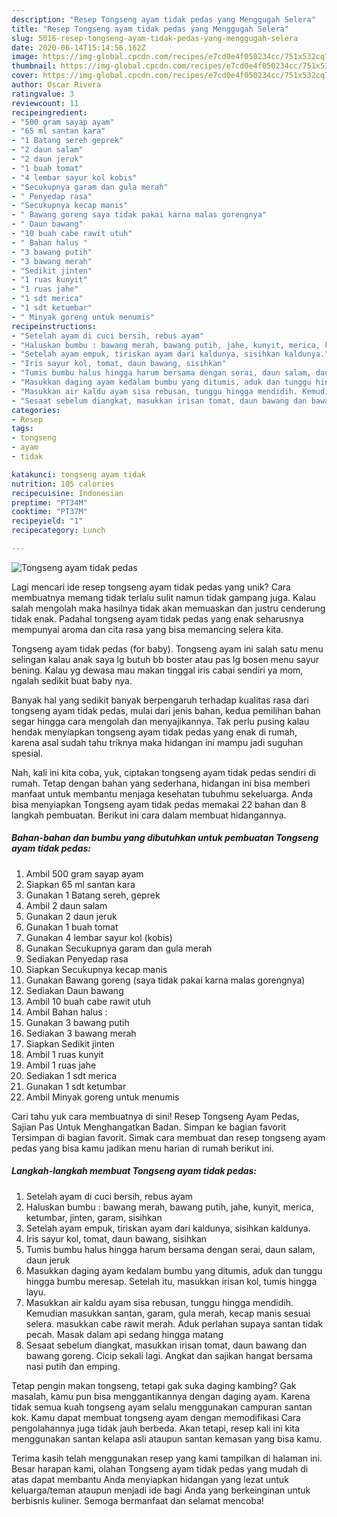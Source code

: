 ```yaml
---
description: "Resep Tongseng ayam tidak pedas yang Menggugah Selera"
title: "Resep Tongseng ayam tidak pedas yang Menggugah Selera"
slug: 5016-resep-tongseng-ayam-tidak-pedas-yang-menggugah-selera
date: 2020-06-14T15:14:56.162Z
image: https://img-global.cpcdn.com/recipes/e7cd0e4f050234cc/751x532cq70/tongseng-ayam-tidak-pedas-foto-resep-utama.jpg
thumbnail: https://img-global.cpcdn.com/recipes/e7cd0e4f050234cc/751x532cq70/tongseng-ayam-tidak-pedas-foto-resep-utama.jpg
cover: https://img-global.cpcdn.com/recipes/e7cd0e4f050234cc/751x532cq70/tongseng-ayam-tidak-pedas-foto-resep-utama.jpg
author: Oscar Rivera
ratingvalue: 3
reviewcount: 11
recipeingredient:
- "500 gram sayap ayam"
- "65 ml santan kara"
- "1 Batang sereh geprek"
- "2 daun salam"
- "2 daun jeruk"
- "1 buah tomat"
- "4 lembar sayur kol kobis"
- "Secukupnya garam dan gula merah"
- " Penyedap rasa"
- "Secukupnya kecap manis"
- " Bawang goreng saya tidak pakai karna malas gorengnya"
- " Daun bawang"
- "10 buah cabe rawit utuh"
- " Bahan halus "
- "3 bawang putih"
- "3 bawang merah"
- "Sedikit jinten"
- "1 ruas kunyit"
- "1 ruas jahe"
- "1 sdt merica"
- "1 sdt ketumbar"
- " Minyak goreng untuk menumis"
recipeinstructions:
- "Setelah ayam di cuci bersih, rebus ayam"
- "Haluskan bumbu : bawang merah, bawang putih, jahe, kunyit, merica, ketumbar, jinten, garam, sisihkan"
- "Setelah ayam empuk, tiriskan ayam dari kaldunya, sisihkan kaldunya."
- "Iris sayur kol, tomat, daun bawang, sisihkan"
- "Tumis bumbu halus hingga harum bersama dengan serai, daun salam, daun jeruk"
- "Masukkan daging ayam kedalam bumbu yang ditumis, aduk dan tunggu hingga bumbu meresap. Setelah itu, masukkan irisan kol, tumis hingga layu."
- "Masukkan air kaldu ayam sisa rebusan, tunggu hingga mendidih. Kemudian masukkan santan, garam, gula merah, kecap manis sesuai selera. masukkan cabe rawit merah. Aduk perlahan supaya santan tidak pecah. Masak dalam api sedang hingga matang"
- "Sesaat sebelum diangkat, masukkan irisan tomat, daun bawang dan bawang goreng. Cicip sekali lagi. Angkat dan sajikan hangat bersama nasi putih dan emping."
categories:
- Resep
tags:
- tongseng
- ayam
- tidak

katakunci: tongseng ayam tidak 
nutrition: 105 calories
recipecuisine: Indonesian
preptime: "PT34M"
cooktime: "PT37M"
recipeyield: "1"
recipecategory: Lunch

---
```



![Tongseng ayam tidak pedas](https://img-global.cpcdn.com/recipes/e7cd0e4f050234cc/751x532cq70/tongseng-ayam-tidak-pedas-foto-resep-utama.jpg)

Lagi mencari ide resep tongseng ayam tidak pedas yang unik? Cara membuatnya memang tidak terlalu sulit namun tidak gampang juga. Kalau salah mengolah maka hasilnya tidak akan memuaskan dan justru cenderung tidak enak. Padahal tongseng ayam tidak pedas yang enak seharusnya mempunyai aroma dan cita rasa yang bisa memancing selera kita.

Tongseng ayam tidak pedas (for baby). Tongseng ayam ini salah satu menu selingan kalau anak saya lg butuh bb boster atau pas lg bosen menu sayur bening. Kalau yg dewasa mau makan tinggal iris cabai sendiri ya mom, ngalah sedikit buat baby nya.

Banyak hal yang sedikit banyak berpengaruh terhadap kualitas rasa dari tongseng ayam tidak pedas, mulai dari jenis bahan, kedua pemilihan bahan segar hingga cara mengolah dan menyajikannya. Tak perlu pusing kalau hendak menyiapkan tongseng ayam tidak pedas yang enak di rumah, karena asal sudah tahu triknya maka hidangan ini mampu jadi suguhan spesial.


Nah, kali ini kita coba, yuk, ciptakan tongseng ayam tidak pedas sendiri di rumah. Tetap dengan bahan yang sederhana, hidangan ini bisa memberi manfaat untuk membantu menjaga kesehatan tubuhmu sekeluarga. Anda bisa menyiapkan Tongseng ayam tidak pedas memakai 22 bahan dan 8 langkah pembuatan. Berikut ini cara dalam membuat hidangannya.

<!--inarticleads1-->

##### Bahan-bahan dan bumbu yang dibutuhkan untuk pembuatan Tongseng ayam tidak pedas:

1. Ambil 500 gram sayap ayam
1. Siapkan 65 ml santan kara
1. Gunakan 1 Batang sereh, geprek
1. Ambil 2 daun salam
1. Gunakan 2 daun jeruk
1. Gunakan 1 buah tomat
1. Gunakan 4 lembar sayur kol (kobis)
1. Gunakan Secukupnya garam dan gula merah
1. Sediakan  Penyedap rasa
1. Siapkan Secukupnya kecap manis
1. Gunakan  Bawang goreng (saya tidak pakai karna malas gorengnya)
1. Sediakan  Daun bawang
1. Ambil 10 buah cabe rawit utuh
1. Ambil  Bahan halus :
1. Gunakan 3 bawang putih
1. Sediakan 3 bawang merah
1. Siapkan Sedikit jinten
1. Ambil 1 ruas kunyit
1. Ambil 1 ruas jahe
1. Sediakan 1 sdt merica
1. Gunakan 1 sdt ketumbar
1. Ambil  Minyak goreng untuk menumis


Cari tahu yuk cara membuatnya di sini! Resep Tongseng Ayam Pedas, Sajian Pas Untuk Menghangatkan Badan. Simpan ke bagian favorit Tersimpan di bagian favorit. Simak cara membuat dan resep tongseng ayam pedas yang bisa kamu jadikan menu harian di rumah berikut ini. 

<!--inarticleads2-->

##### Langkah-langkah membuat Tongseng ayam tidak pedas:

1. Setelah ayam di cuci bersih, rebus ayam
1. Haluskan bumbu : bawang merah, bawang putih, jahe, kunyit, merica, ketumbar, jinten, garam, sisihkan
1. Setelah ayam empuk, tiriskan ayam dari kaldunya, sisihkan kaldunya.
1. Iris sayur kol, tomat, daun bawang, sisihkan
1. Tumis bumbu halus hingga harum bersama dengan serai, daun salam, daun jeruk
1. Masukkan daging ayam kedalam bumbu yang ditumis, aduk dan tunggu hingga bumbu meresap. Setelah itu, masukkan irisan kol, tumis hingga layu.
1. Masukkan air kaldu ayam sisa rebusan, tunggu hingga mendidih. Kemudian masukkan santan, garam, gula merah, kecap manis sesuai selera. masukkan cabe rawit merah. Aduk perlahan supaya santan tidak pecah. Masak dalam api sedang hingga matang
1. Sesaat sebelum diangkat, masukkan irisan tomat, daun bawang dan bawang goreng. Cicip sekali lagi. Angkat dan sajikan hangat bersama nasi putih dan emping.


Tetap pengin makan tongseng, tetapi gak suka daging kambing? Gak masalah, kamu pun bisa menggantikannya dengan daging ayam. Karena tidak semua kuah tongseng ayam selalu menggunakan campuran santan kok. Kamu dapat membuat tongseng ayam dengan memodifikasi Cara pengolahannya juga tidak jauh berbeda. Akan tetapi, resep kali ini kita menggunakan santan kelapa asli ataupun santan kemasan yang bisa kamu. 

Terima kasih telah menggunakan resep yang kami tampilkan di halaman ini. Besar harapan kami, olahan Tongseng ayam tidak pedas yang mudah di atas dapat membantu Anda menyiapkan hidangan yang lezat untuk keluarga/teman ataupun menjadi ide bagi Anda yang berkeinginan untuk berbisnis kuliner. Semoga bermanfaat dan selamat mencoba!
